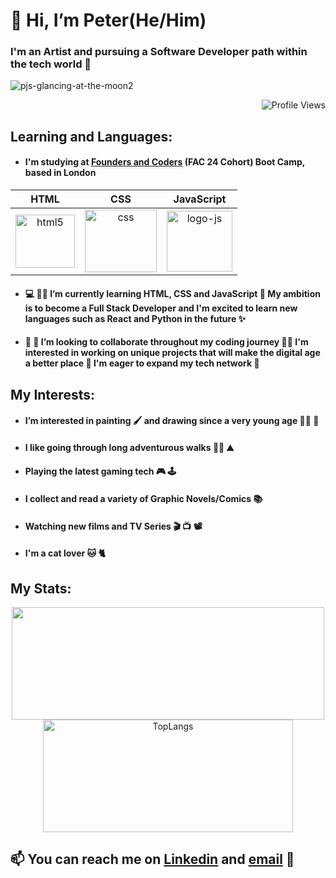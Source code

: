 # <h1> 👋 Hi, I’m Peter(He/Him) 
### I'm an Artist and pursuing a Software Developer path within the tech world :star_struck: 
  
  
![pjs-glancing-at-the-moon2](https://user-images.githubusercontent.com/45575016/150718219-b10a5248-10ed-4254-bdcb-6fe1d008f2fa.jpg)
  
  <div align="right">
  
  ![Profile Views](https://komarev.com/ghpvc/?username=PJSalter&color=blueviolet&style=plastic)
    
  </div>
  
## Learning and Languages:
  
- #### I'm studying at [Founders and Coders](https://www.foundersandcoders.com/) (FAC 24 Cohort) Boot Camp, based in London 
  
 <div align="center">
   
 | HTML | CSS | JavaScript |
 | :-------: | :-------: | :-------: |
 | <img src="https://user-images.githubusercontent.com/45575016/151708924-afc4389a-50ae-402a-8819-3e217c06aac6.png" alt="html5" width="95" height="85"> | <img src="https://user-images.githubusercontent.com/45575016/151708962-5b318974-1158-4c5f-a5b4-3b7f0e685252.png" alt="css"  width="115" height="100"> | <img src="https://user-images.githubusercontent.com/45575016/151711356-90b786ee-0d46-41de-9f92-193356e24728.png" alt="logo-js" width="105" height="97"> |
   
  </div>
  
- #### 💻 👨‍🎓 I’m currently learning HTML, CSS and JavaScript :robot: My ambition is to become a Full Stack Developer and I'm excited to learn new languages such as React and Python in the future :sparkles:
- #### 👀 🤝 I’m looking to collaborate throughout my coding journey :technologist: I'm interested in working on unique projects that will make the digital age a better place :raised_hands: I'm eager to expand my tech network :dizzy:
  
## My Interests:

- #### I’m interested in painting :paintbrush: and drawing since a very young age :artist: :art: 
- #### I like going through long adventurous walks :walking_man: :mountain: 
- #### Playing the latest gaming tech :video_game: :joystick: 
- #### I collect and read a variety of Graphic Novels/Comics :books: 
- #### Watching new films and TV Series :clapper: :tv: :film_projector:  
- #### I'm a cat lover :cat: :cat2:  
  
<h2>My Stats:</h2>
<p align="center">
<img height="180em" src="https://github-readme-stats.vercel.app/api?username=PJSalter&show_icons=true&hide_border=true&&count_private=true&include_all_commits=true&theme=merko&hide=stars,contribs" width="500" />
  <img height="180em" src="https://github-readme-stats.vercel.app/api/top-langs/?username=PJSalter&theme=merko&layout=compact" alt="TopLangs" width="400" />
  </p>
  
## 📫 You can reach me on [Linkedin](https://www.linkedin.com/in/peter-salter-627769106/) and [email](mailto:psalter88@googlemail.com) 📧


<!---
PJSalter/PJSalter is a ✨ special ✨ repository because its `README.md` (this file) appears on your GitHub profile.
You can click the Preview link to take a look at your changes.
--->
